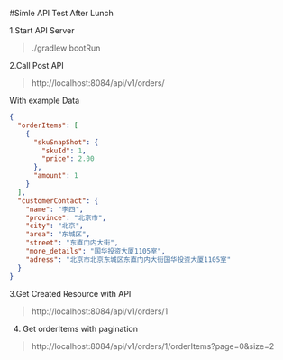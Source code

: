 #Simle API Test After Lunch

1.Start API Server
> ./gradlew bootRun

2.Call Post API
> http://localhost:8084/api/v1/orders/

With example Data

```json
{
  "orderItems": [
    {
      "skuSnapShot": {
        "skuId": 1,
        "price": 2.00
      },
      "amount": 1
    }
  ],
  "customerContact": {
    "name": "李四",
    "province": "北京市",
    "city": "北京",
    "area": "东城区",
    "street": "东直门内大街",
    "more_details": "国华投资大厦1105室",
    "adress": "北京市北京东城区东直门内大街国华投资大厦1105室"
  }
}
```

3.Get Created Resource with API
> http://localhost:8084/api/v1/orders/1

4. Get orderItems with pagination
>http://localhost:8084/api/v1/orders/1/orderItems?page=0&size=2

```


```